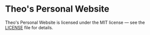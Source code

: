 # Theo\'s Personal Website

Theo\'s Personal Website is licensed under the MIT license — see the [LICENSE](https://github.com/manuelernestog/astro-modern-personal-website/blob/main/LICENSE) file for details.